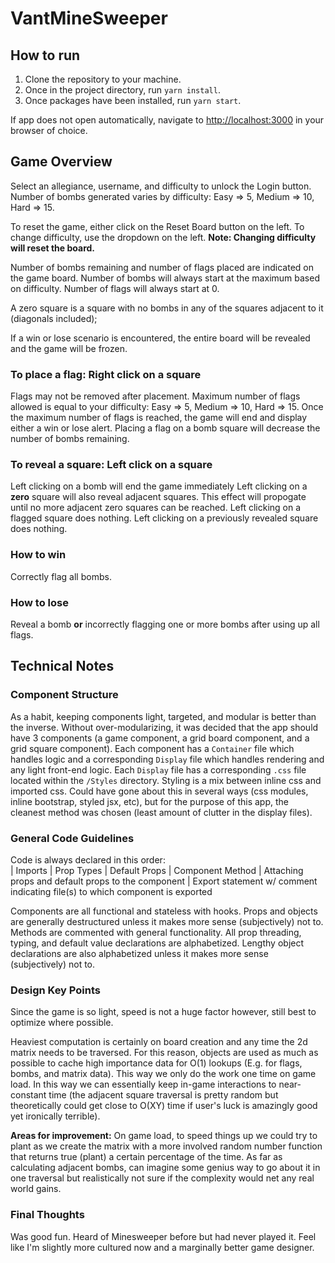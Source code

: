 # VantMineSweeper

## How to run

1. Clone the repository to your machine.
2. Once in the project directory, run `yarn install`.
3. Once packages have been installed, run `yarn start`.

If app does not open automatically, navigate to [http://localhost:3000](http://localhost:3000) in your browser of choice.

## Game Overview

Select an allegiance, username, and difficulty to unlock the Login button.
Number of bombs generated varies by difficulty: Easy => 5, Medium => 10, Hard => 15.

To reset the game, either click on the Reset Board button on the left.
To change difficulty, use the dropdown on the left.
**Note: Changing difficulty will reset the board.**

Number of bombs remaining and number of flags placed are indicated on the game board.
Number of bombs will always start at the maximum based on difficulty. Number of flags will always start at 0.

A zero square is a square with no bombs in any of the squares adjacent to it (diagonals included);

If a win or lose scenario is encountered, the entire board will be revealed and the game will be frozen.

### To place a flag: Right click on a square

Flags may not be removed after placement.
Maximum number of flags allowed is equal to your difficulty: Easy => 5, Medium => 10, Hard => 15.
Once the maximum number of flags is reached, the game will end and display either a win or lose alert.
Placing a flag on a bomb square will decrease the number of bombs remaining.

### To reveal a square: Left click on a square

Left clicking on a bomb will end the game immediately
Left clicking on a **zero** square will also reveal adjacent squares. This effect will propogate until no more adjacent zero squares can be reached.
Left clicking on a flagged square does nothing.
Left clicking on a previously revealed square does nothing.

### How to win

Correctly flag all bombs.

### How to lose

Reveal a bomb **or** incorrectly flagging one or more bombs after using up all flags.

## Technical Notes

### Component Structure

As a habit, keeping components light, targeted, and modular is better than the inverse. Without over-modularizing, it was decided
that the app should have 3 components (a game component, a grid board component, and a grid square component). Each component has
a `Container` file which handles logic and a corresponding `Display` file which handles rendering and any light front-end logic.
Each `Display` file has a corresponding `.css` file located within the `/Styles` directory. Styling is a mix between inline css and imported css. Could have gone about this in several ways (css modules, inline bootstrap, styled jsx, etc), but for the purpose of this app, the cleanest method was chosen (least amount of clutter in the display files).

### General Code Guidelines

Code is always declared in this order:\
| Imports
| Prop Types
| Default Props
| Component Method
| Attaching props and default props to the component
| Export statement w/ comment indicating file(s) to which component is exported

Components are all functional and stateless with hooks.
Props and objects are generally destructured unless it makes more sense (subjectively) not to.
Methods are commented with general functionality.
All prop threading, typing, and default value declarations are alphabetized.
Lengthy object declarations are also alphabetized unless it makes more sense (subjectively) not to.

### Design Key Points

Since the game is so light, speed is not a huge factor however, still best to optimize where possible.

Heaviest computation is certainly on board creation and any time the 2d matrix needs to be traversed.
For this reason, objects are used as much as possible to cache high importance data for O(1) lookups (E.g. for flags, bombs, and matrix data). This way we only do the work one time on game load.
In this way we can essentially keep in-game interactions to near-constant time (the adjacent square traversal is pretty random but theoretically could get close to O(XY) time if user's luck is amazingly good yet ironically terrible).

**Areas for improvement:**
On game load, to speed things up we could try to plant as we create the matrix with a more involved random number function that returns true (plant) a certain percentage of the time. As far as calculating adjacent bombs, can imagine some genius way to go about it in one traversal but realistically not sure if the complexity would net any real world gains.

### Final Thoughts

Was good fun. Heard of Minesweeper before but had never played it. Feel like I'm slightly more cultured now and a marginally better game designer.
